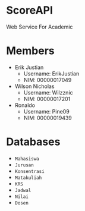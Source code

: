 # ScoreAPI
Web Service For Academic


# Members
  - Erik Justian 
    - Username: ErikJustian
    - NIM: 00000017049
  - Wilson Nicholas
    - Username: Wilzznic
    - NIM: 00000017201
  - Ronaldo
    - Username: Pine09
    - NIM: 00000019439

# Databases
  - `Mahasiswa`
  - `Jurusan`
  - `Konsentrasi`
  - `Matakuliah`
  - `KRS`
  - `Jadwal`
  - `Nilai`
  - `Dosen`
